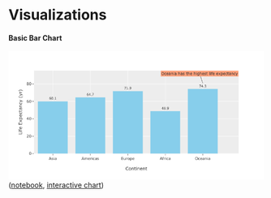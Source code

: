 # Visualizations

#### Basic Bar Chart
![basic bar chart](/images/bar_chart_basic.png)
([notebook](/notebooks/visualizations/bar_chart_basic.ipynb), [interactive chart](/htmls/bar_chart_basic.html))


